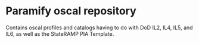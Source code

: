 # Paramify oscal repository

Contains oscal profiles and catalogs having to do with DoD IL2, IL4, IL5, and IL6, as well as the StateRAMP PIA Template.